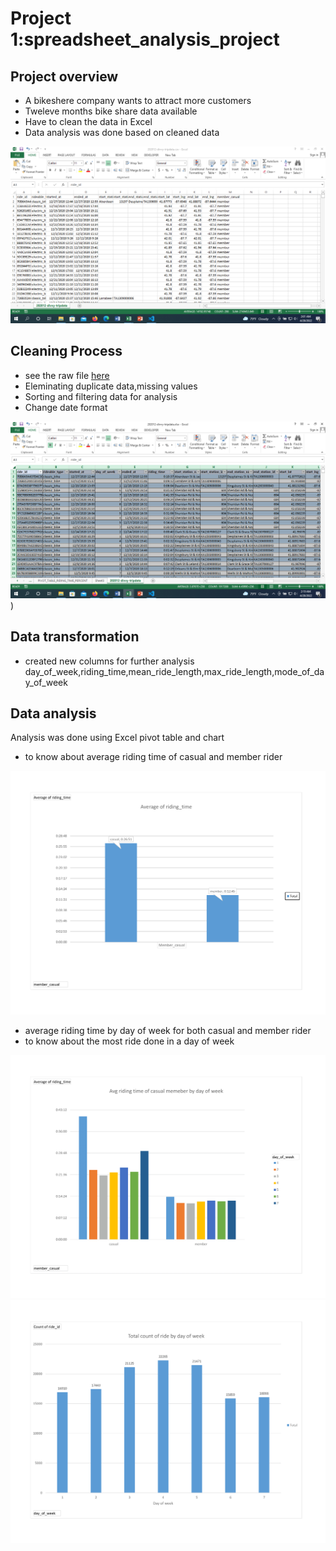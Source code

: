 # Project 1:spreadsheet_analysis_project
## Project overview
- A bikeshere company wants to attract more customers
- Tweleve months bike share data available
- Have to clean the data in Excel 
- Data analysis was done based on cleaned data

![Dirty data](/images/dirty_data.png) 
## Cleaning Process
- see the raw file [here](https://github.com/ajunayed/Ashiq_Junayed_Projects/blob/main/202012-divvy-tripdata.csv)
- Eleminating duplicate data,missing values
- Sorting and filtering data for analysis
- Change date format 

![cleaned data](/images/cleaned%20data.png)) 
## Data transformation
- created new columns for further analysis day_of_week,riding_time,mean_ride_length,max_ride_length,mode_of_day_of_week
## Data analysis
Analysis was done using Excel pivot table and chart 
- to know about average riding time of casual and member rider

![Avg riding time](/images/Avg-riding-time.png)
- average riding time by day of week for both casual and member rider
- to know about the most ride done in a day of week

![Avg riding time of casual member vs day of week](/images/Avg%20riding%20time%20of%20casual%20member%20vs%20day%20of%20week.png)
![count of ride by day of week](/images/count-of-ride-by-day-of-week.png)
